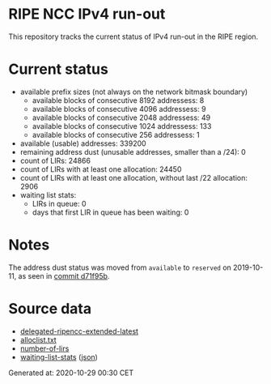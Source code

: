 # RIPE NCC IPv4 run-out
This repository tracks the current status of IPv4 run-out in the RIPE region.

# Current status
- available prefix sizes (not always on the network bitmask boundary)
  - available blocks of consecutive 8192 addressess: 8
  - available blocks of consecutive 4096 addressess: 9
  - available blocks of consecutive 2048 addressess: 49
  - available blocks of consecutive 1024 addressess: 133
  - available blocks of consecutive 256 addressess: 1
- available (usable) addresses: 339200
- remaining address dust (unusable addresses, smaller than a /24): 0
- count of LIRs: 24866
- count of LIRs with at least one allocation: 24450
- count of LIRs with at least one allocation, without last /22 allocation: 2906
- waiting list stats:
  - LIRs in queue: 0
  - days that first LIR in queue has been waiting: 0

# Notes
The address dust status was moved from `available` to `reserved` on 2019-10-11, as seen in [commit d71f95b](https://github.com/zajdee/ripe-ncc-ipv4-runout/commit/d71f95b1f7c9f639556e395e4ad0f41e54834954).

# Source data
- [delegated-ripencc-extended-latest](https://ftp.ripe.net/pub/stats/ripencc/delegated-ripencc-extended-latest)
- [alloclist.txt](https://ftp.ripe.net/pub/stats/ripencc/membership/alloclist.txt)
- [number-of-lirs](https://labs.ripe.net/statistics/number-of-lirs)
- [waiting-list-stats](https://www.ripe.net/manage-ips-and-asns/ipv4/ipv4-waiting-list) ([json](https://www-static.ripe.net/dynamic/ipv4-waiting-list/stats.json))

Generated at: 2020-10-29 00:30 CET

